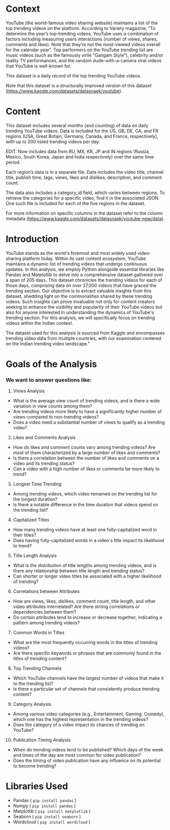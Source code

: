# Context
YouTube (the world-famous video sharing website) maintains a list of the top trending videos on the platform. According to Variety magazine, “To determine the year’s top-trending videos, YouTube uses a combination of factors including measuring users interactions (number of views, shares, comments and likes). Note that they’re not the most-viewed videos overall for the calendar year”. Top performers on the YouTube trending list are music videos (such as the famously virile “Gangam Style”), celebrity and/or reality TV performances, and the random dude-with-a-camera viral videos that YouTube is well-known for.

This dataset is a daily record of the top trending YouTube videos.

Note that this dataset is a structurally improved version of this dataset (https://www.kaggle.com/datasets/datasnaek/youtube).

# Content
This dataset includes several months (and counting) of data on daily trending YouTube videos. Data is included for the US, GB, DE, CA, and FR regions (USA, Great Britain, Germany, Canada, and France, respectively), with up to 200 listed trending videos per day.

EDIT: Now includes data from RU, MX, KR, JP and IN regions (Russia, Mexico, South Korea, Japan and India respectively) over the same time period.

Each region’s data is in a separate file. Data includes the video title, channel title, publish time, tags, views, likes and dislikes, description, and comment count.

The data also includes a category_id field, which varies between regions. To retrieve the categories for a specific video, find it in the associated JSON. One such file is included for each of the five regions in the dataset.

For more information on specific columns in the dataset refer to the column metadata (https://www.kaggle.com/datasets/datasnaek/youtube-new/data).

# Introduction

YouTube stands as the world's foremost and most widely used video-sharing platform today. Within its vast content ecosystem, YouTube maintains a dynamic list of trending videos that undergo continuous updates. In this analysis, we employ Python alongside essential libraries like Pandas and Matplotlib to delve into a comprehensive dataset gathered over a span of 205 days. This dataset chronicles the trending videos for each of those days, comprising data on over 37,000 videos that have graced the trending section. Our objective is to extract valuable insights from this dataset, shedding light on the commonalities shared by these trending videos. Such insights can prove invaluable not only for content creators seeking to enhance the visibility and popularity of their YouTube videos but also for anyone interested in understanding the dynamics of YouTube's trending section. For this analysis, we will specifically focus on trending videos within the Indian context. 

The dataset used for this analysis is sourced from Kaggle and encompasses trending video data from multiple countries, with our examination centered on the Indian trending video landscape."

# Goals of the Analysis

### We want to answer questions like:

1. Views Analysis

* What is the average view count of trending videos, and is there a wide variation in view counts among them?
* Are trending videos more likely to have a significantly higher number of views compared to non-trending videos?
* Does a video need a substantial number of views to qualify as a trending video?

2. Likes and Comments Analysis

* How do likes and comment counts vary among trending videos? Are most of them characterized by a large number of likes and comments?
* Is there a correlation between the number of likes and comments on a video and its trending status?
* Can a video with a high number of likes or comments be more likely to trend?

3. Longest Time Trending

* Among trending videos, which video remained on the trending list for the longest duration?
* Is there a notable difference in the time duration that videos spend on the trending list?
4. Capitalized Titles

* How many trending videos have at least one fully-capitalized word in their titles?
* Does having fully-capitalized words in a video's title impact its likelihood to trend?
5. Title Length Analysis

* What is the distribution of title lengths among trending videos, and is there any relationship between title length and trending status?
* Can shorter or longer video titles be associated with a higher likelihood of trending?
6. Correlations between Attributes

* How are views, likes, dislikes, comment count, title length, and other video attributes interrelated? Are there strong correlations or dependencies between them?
* Do certain attributes tend to increase or decrease together, indicating a pattern among trending videos?
7. Common Words in Titles

* What are the most frequently occurring words in the titles of trending videos?
* Are there specific keywords or phrases that are commonly found in the titles of trending content?
8. Top Trending Channels

* Which YouTube channels have the largest number of videos that make it to the trending list?
* Is there a particular set of channels that consistently produce trending content?
9. Category Analysis

* Among various video categories (e.g., Entertainment, Gaming, Comedy), which one has the highest representation in the trending videos?
* Does the category of a video impact its chances of trending on YouTube?
10. Publication Timing Analysis

* When do trending videos tend to be published? Which days of the week and times of the day are most common for video publication?
* Does the timing of video publication have any influence on its potential to become trending?

# Libraries Used

* Pandas ( `pip install pandas` )
* Numpy ( `pip install pandas` )
* Matplotlib ( `pip install matplotlib` )
* Seaborn ( `pip install seaborn` )
* Wordcloud ( `pip install wordcloud` )
